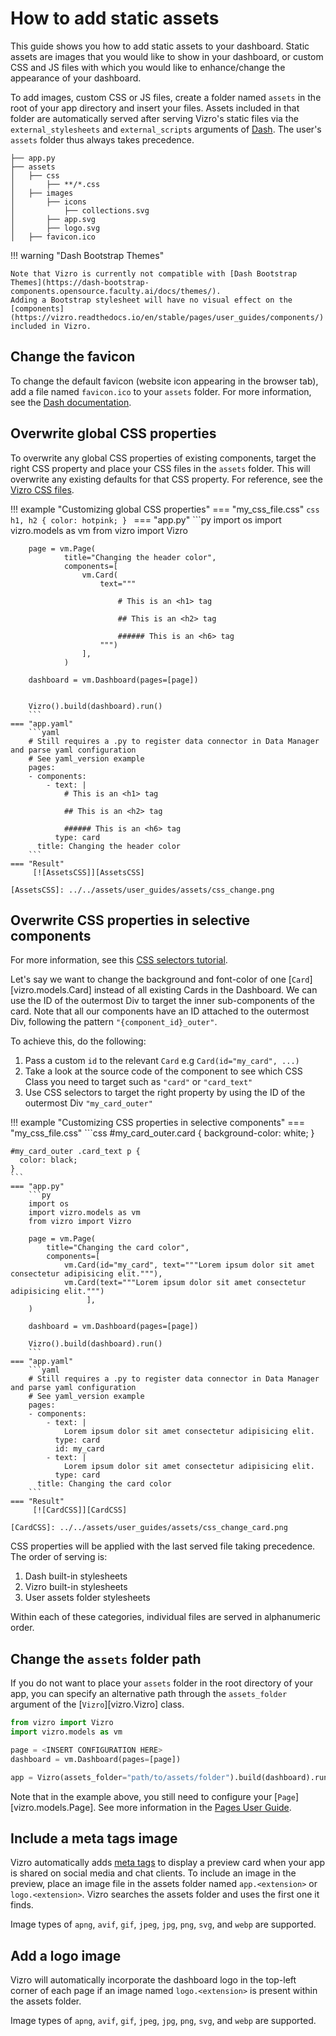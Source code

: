 # How to add static assets

This guide shows you how to add static assets to your dashboard. Static assets are images that you would like to show in your dashboard, or custom CSS and JS files
with which you would like to enhance/change the appearance of your dashboard.

To add images, custom CSS or JS files, create a folder named `assets` in the root of your app directory and insert your files.
Assets included in that folder are automatically served after serving Vizro's static files via the `external_stylesheets`  and `external_scripts` arguments of [Dash](https://dash.plotly.com/external-resources#adding-external-css/javascript).
The user's `assets` folder thus always takes precedence.

```text title="Example folder structure"
├── app.py
├── assets
│   ├── css
│       ├── **/*.css
│   ├── images
│       ├── icons
│           ├── collections.svg
│       ├── app.svg
│       ├── logo.svg
│   ├── favicon.ico
```

!!! warning "Dash Bootstrap Themes"

    Note that Vizro is currently not compatible with [Dash Bootstrap Themes](https://dash-bootstrap-components.opensource.faculty.ai/docs/themes/).
    Adding a Bootstrap stylesheet will have no visual effect on the [components](https://vizro.readthedocs.io/en/stable/pages/user_guides/components/) included in Vizro.

## Change the favicon
To change the default favicon (website icon appearing in the browser tab), add a file named `favicon.ico` to your `assets` folder.
For more information, see the [Dash documentation](https://dash.plotly.com/external-resources#changing-the-favicon).

## Overwrite global CSS properties
To overwrite any global CSS properties of existing components, target the right CSS property and place your CSS files in the `assets` folder. This will overwrite any existing defaults for that CSS property.
For reference, see the [Vizro CSS files](https://github.com/mckinsey/vizro/tree/main/vizro-core/src/vizro/static/css).

!!! example "Customizing global CSS properties"
    === "my_css_file.css"
    ```css
    h1, h2 {
     color: hotpink;
    }
    ```
    === "app.py"
        ```py
        import os
        import vizro.models as vm
        from vizro import Vizro

        page = vm.Page(
                title="Changing the header color",
                components=[
                    vm.Card(
                        text="""

                            # This is an <h1> tag

                            ## This is an <h2> tag

                            ###### This is an <h6> tag
                        """)
                    ],
                )

        dashboard = vm.Dashboard(pages=[page])


        Vizro().build(dashboard).run()
        ```
    === "app.yaml"
        ```yaml
        # Still requires a .py to register data connector in Data Manager and parse yaml configuration
        # See yaml_version example
        pages:
        - components:
            - text: |
                # This is an <h1> tag

                ## This is an <h2> tag

                ###### This is an <h6> tag
              type: card
          title: Changing the header color
        ```
    === "Result"
         [![AssetsCSS]][AssetsCSS]

    [AssetsCSS]: ../../assets/user_guides/assets/css_change.png



## Overwrite CSS properties in selective components

For more information, see this [CSS selectors tutorial](https://developer.mozilla.org/en-US/docs/Web/CSS/CSS_selectors/Selector_structure).

Let's say we want to change the background and font-color of one [`Card`][vizro.models.Card] instead of all existing Cards in the Dashboard.
We can use the ID of the outermost Div to target the inner sub-components of the card. Note that all our components have an ID attached to the outermost Div,
following the pattern `"{component_id}_outer"`.

To achieve this, do the following:

1. Pass a custom `id` to the relevant `Card` e.g `Card(id="my_card", ...)`
2. Take a look at the source code of the component to see which CSS Class you need to target such as `"card"` or `"card_text"`
3. Use CSS selectors to target the right property by using the ID of the outermost Div `"my_card_outer"`


!!! example "Customizing CSS properties in selective components"
    === "my_css_file.css"
    ```css
    #my_card_outer.card {
      background-color: white;
    }

    #my_card_outer .card_text p {
      color: black;
    }
    ```
    === "app.py"
        ```py
        import os
        import vizro.models as vm
        from vizro import Vizro

        page = vm.Page(
            title="Changing the card color",
            components=[
                vm.Card(id="my_card", text="""Lorem ipsum dolor sit amet consectetur adipisicing elit."""),
                vm.Card(text="""Lorem ipsum dolor sit amet consectetur adipisicing elit.""")
                     ],
        )

        dashboard = vm.Dashboard(pages=[page])

        Vizro().build(dashboard).run()
        ```
    === "app.yaml"
        ```yaml
        # Still requires a .py to register data connector in Data Manager and parse yaml configuration
        # See yaml_version example
        pages:
        - components:
            - text: |
                Lorem ipsum dolor sit amet consectetur adipisicing elit.
              type: card
              id: my_card
            - text: |
                Lorem ipsum dolor sit amet consectetur adipisicing elit.
              type: card
          title: Changing the card color
        ```
    === "Result"
         [![CardCSS]][CardCSS]

    [CardCSS]: ../../assets/user_guides/assets/css_change_card.png


CSS properties will be applied with the last served file taking precedence. The order of serving is:

1. Dash built-in stylesheets
2. Vizro built-in stylesheets
3. User assets folder stylesheets

Within each of these categories, individual files are served in alphanumeric order.

## Change the `assets` folder path
If you do not want to place your `assets` folder in the root directory of your app, you can
specify an alternative path through the `assets_folder` argument of the [`Vizro`][vizro.Vizro] class.

```python
from vizro import Vizro
import vizro.models as vm

page = <INSERT CONFIGURATION HERE>
dashboard = vm.Dashboard(pages=[page])

app = Vizro(assets_folder="path/to/assets/folder").build(dashboard).run()

```

Note that in the example above, you still need to configure your [`Page`][vizro.models.Page].
See more information in the [Pages User Guide](pages.md).


## Include a meta tags image

Vizro automatically adds [meta tags](https://metatags.io/) to display a preview card when your app is shared on social media and chat
clients. To include an image in the preview, place an image file in the assets folder named `app.<extension>`  or
`logo.<extension>`. Vizro searches the assets folder and uses the first one it finds.

Image types of `apng`, `avif`, `gif`, `jpeg`, `jpg`, `png`, `svg`, and `webp` are supported.

## Add a logo image

Vizro will automatically incorporate the dashboard logo in the top-left corner of each page if an image named `logo.<extension>` is present within the assets folder.

Image types of `apng`, `avif`, `gif`, `jpeg`, `jpg`, `png`, `svg`, and `webp` are supported.
